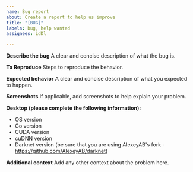 ```yaml
---
name: Bug report
about: Create a report to help us improve
title: "[BUG]"
labels: bug, help wanted
assignees: LdDl

---
```


**Describe the bug**
A clear and concise description of what the bug is.

**To Reproduce**
Steps to reproduce the behavior.

**Expected behavior**
A clear and concise description of what you expected to happen.

**Screenshots**
If applicable, add screenshots to help explain your problem.

**Desktop (please complete the following information):**
 - OS version
 - Go version
 - CUDA version
 - cuDNN version
 - Darknet version (be sure that you are using AlexeyAB's fork - https://github.com/AlexeyAB/darknet)

**Additional context**
Add any other context about the problem here.
